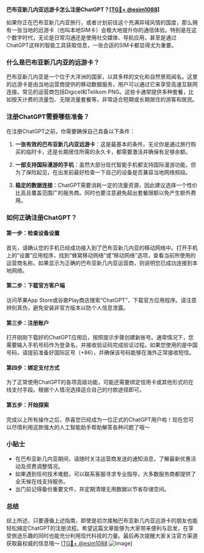 **巴布亚新几内亚远游卡怎么注册ChatGPT？[[TG💪+ @esim1088](https://t.me/s/esim1088)]**

如果你正在巴布亚新几内亚旅行，或者计划前往这个充满异域风情的国度，那么拥有一张当地的远游卡（也叫本地SIM卡）会极大地提升你的通信体验。特别是在这个数字时代，无论是日常沟通还是使用社交媒体、导航应用，甚至是通过ChatGPT这样的智能工具获取信息，一张合适的SIM卡都显得尤为重要。

### 什么是巴布亚新几内亚的远游卡？

巴布亚新几内亚是一个位于大洋洲的国家，以其多样的文化和自然景观闻名。这里的远游卡是由当地运营商提供的移动数据服务，用户可以通过它来享受高速互联网连接。常见的运营商包括Digicel和Telikom PNG。这些卡通常提供多种套餐，比如按天计费的流量包、无限流量套餐等，非常适合短期或长期居住的游客和居民。

### 注册ChatGPT需要哪些准备？

在注册ChatGPT之前，你需要确保自己具备以下条件：

1. **一张有效的巴布亚新几内亚远游卡**：这是最基本的条件。无论你是通过旅行购买的临时卡，还是长期居住所需的永久卡，都需要激活并确保有足够余额。
   
2. **一部支持国际漫游的手机**：虽然大部分现代智能手机都支持国际漫游功能，但为了保险起见，在出发前最好检查一下自己的设备是否兼容当地网络频段。

3. **稳定的数据连接**：ChatGPT需要消耗一定的流量资源，因此建议选择一个性价比高且覆盖范围广的服务商。同时也要注意避免超出套餐限额以免产生额外费用。

### 如何正确注册ChatGPT？

#### 第一步：检查设备设置

首先，请确认您的手机已经成功接入到了巴布亚新几内亚的移动网络中。打开手机上的“设置”应用程序，找到“蜂窝移动网络”或“移动网络”选项，查看当前所使用的运营商名称。如果显示为正确的巴布亚新几内亚运营商，则说明您已成功连接到本地网络。

#### 第二步：下载官方客户端

访问苹果App Store或谷歌Play商店搜索“ChatGPT”，下载官方应用程序。请注意辨别真伪，避免安装非官方版本以防个人信息泄露。

#### 第三步：注册账户

打开刚刚下载好的ChatGPT应用后，按照提示步骤创建新账号。通常情况下，您需要输入手机号码作为登录名，并接收验证码完成验证过程。如果您使用的是中国号码，请提前准备好国际区号（+86），并确保该号码能够在海外正常接收短信。

#### 第四步：绑定支付方式

为了正常使用ChatGPT的各项高级功能，可能还需要绑定信用卡或其他形式的在线支付手段。根据个人情况选择适合自己的付款途径即可。

#### 第五步：开始探索

完成以上所有操作之后，恭喜您已经成为一位正式的ChatGPT用户啦！现在您可以尽情利用这款强大的人工智能助手帮助解答各种问题了哦～

### 小贴士

- 在巴布亚新几内亚期间，请随时关注运营商发送的通知消息，了解最新优惠活动及资费调整情况。
- 如果遇到任何技术难题，可以联系客服寻求专业指导，大多数服务商都提供了全天候在线支持服务。
- 出门前记得备份重要文件，并定期清理无用数据以节省存储空间。

### 总结

综上所述，只要遵循上述指南，即使是初次接触巴布亚新几内亚远游卡的朋友也能轻松搞定ChatGPT的注册流程。希望这篇文章能够为大家带来便利与启发，在享受旅途乐趣的同时也能充分利用现代科技的力量。最后再次提醒大家关注官方渠道获取最权威的信息哦～ [[TG💪+ @esim1088](https://t.me/s/esim1088) ![Image](https://i.postimg.cc/4NQfJmqS/Snipaste-2025-05-13-00-14-12.png)]